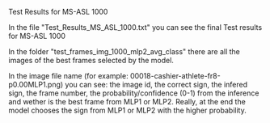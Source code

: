 Test Results for MS-ASL 1000

In the file "Test_Results_MS_ASL_1000.txt" you can see the final Test results for MS-ASL 1000

In the folder "test_frames_img_1000_mlp2_avg_class" there are all the images of the best frames selected by the model.

In the image file name (for example: 00018-cashier-athlete-fr8-p0.00MLP1.png) you can see: the image id, the correct sign, the infered sign, the frame number, the probability/confidence (0-1) from the inference and wether is the best frame from MLP1 or MLP2.
Really, at the end the model chooses the sign from MLP1 or MLP2 with the higher probability.

